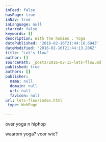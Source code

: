 ```yaml
---
inFeed: false
hasPage: true
inNav: true
inLanguage: null
starred: false
keywords: []
description: With the homies . Yoga
datePublished: '2016-02-16T21:44:16.694Z'
dateModified: '2016-02-16T21:44:13.206Z'
title: "Let's flow"
author: []
sourcePath: _posts/2016-02-15-lets-flow.md
published: true
authors: []
publisher:
  name: null
  domain: null
  url: null
  favicon: null
url: lets-flow/index.html
_type: WebPage

---
```

over yoga n hiphop

waarom yoga? voor wie?